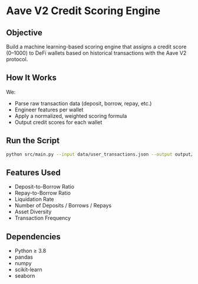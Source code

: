 
# Aave V2 Credit Scoring Engine

## Objective

Build a machine learning-based scoring engine that assigns a credit score (0–1000) to DeFi wallets based on historical transactions with the Aave V2 protocol.

## How It Works

We:
- Parse raw transaction data (deposit, borrow, repay, etc.)
- Engineer features per wallet
- Apply a normalized, weighted scoring formula
- Output credit scores for each wallet

## Run the Script

```bash
python src/main.py --input data/user_transactions.json --output output/wallet_scores.csv
```

## Features Used

- Deposit-to-Borrow Ratio
- Repay-to-Borrow Ratio
- Liquidation Rate
- Number of Deposits / Borrows / Repays
- Asset Diversity
- Transaction Frequency

## Dependencies

- Python ≥ 3.8
- pandas
- numpy
- scikit-learn
- seaborn
